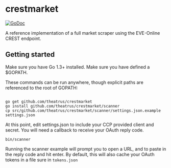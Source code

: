 # crestmarket

[![GoDoc](https://godoc.org/github.com/theatrus/crestmarket?status.svg)](http://godoc.org/github.com/theatrus/crestmarket)


A reference implementation of a full market scraper using the
EVE-Online CREST endpoint.


## Getting started

Make sure you have Go 1.3+ installed. Make sure you have defined a
$GOPATH.

These commands can be run anywhere, though explicit paths are
referenced to the root of GOPATH:

```

go get github.com/theatrus/crestmarket
go install github.com/theatrus/crestmarket/scanner
cp src/github.com/theatrus/crestmarket/scanner/settings.json.example
settings.json
```

At this point, edit settings.json to include your CCP provided client
and secret. You will need a callback to receive your OAuth reply code.

```
bin/scanner
```

Running the scanner example will prompt you to open a URL, and to
paste in the reply code and hit enter. By default, this will also
cache your OAuth tokens in a file sure in `tokens.json`
